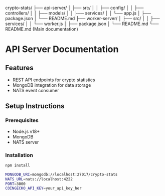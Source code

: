 crypto-stats/
├── api-server/
│   ├── src/
│   │   ├── config/
│   │   ├── controllers/
│   │   ├── models/
│   │   ├── services/
│   │   └── app.js
│   ├── package.json
│   └── README.md
├── worker-server/
│   ├── src/
│   │   ├── services/
│   │   └── worker.js
│   ├── package.json
│   └── README.md
└── README.md (Main documentation)
# API Server Documentation

## Features
- REST API endpoints for crypto statistics
- MongoDB integration for data storage
- NATS event consumer

## Setup Instructions

### Prerequisites
- Node.js v18+
- MongoDB
- NATS server

### Installation
```bash
npm install

MONGODB_URI=mongodb://localhost:27017/crypto-stats
NATS_URL=nats://localhost:4222
PORT=3000
COINGECKO_API_KEY=your_api_key_her
